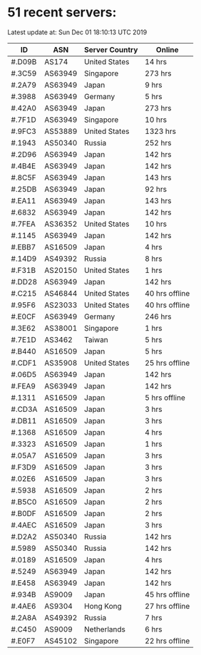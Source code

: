 # 51 recent servers:

Latest update at: Sun Dec 01 18:10:13 UTC 2019

| ID | ASN | Server Country | Online |
| -- | --- | -------------- | ------ |
| #.D09B | AS174 | United States | 14 hrs |
| #.3C59 | AS63949 | Singapore | 273 hrs |
| #.2A79 | AS63949 | Japan | 9 hrs |
| #.3988 | AS63949 | Germany | 5 hrs |
| #.42A0 | AS63949 | Japan | 273 hrs |
| #.7F1D | AS63949 | Singapore | 10 hrs |
| #.9FC3 | AS53889 | United States | 1323 hrs |
| #.1943 | AS50340 | Russia | 252 hrs |
| #.2D96 | AS63949 | Japan | 142 hrs |
| #.4B4E | AS63949 | Japan | 142 hrs |
| #.8C5F | AS63949 | Japan | 143 hrs |
| #.25DB | AS63949 | Japan | 92 hrs |
| #.EA11 | AS63949 | Japan | 143 hrs |
| #.6832 | AS63949 | Japan | 142 hrs |
| #.7FEA | AS36352 | United States | 10 hrs |
| #.1145 | AS63949 | Japan | 142 hrs |
| #.EBB7 | AS16509 | Japan | 4 hrs |
| #.14D9 | AS49392 | Russia | 8 hrs |
| #.F31B | AS20150 | United States | 1 hrs |
| #.DD28 | AS63949 | Japan | 142 hrs |
| #.C215 | AS46844 | United States | 40 hrs offline |
| #.95F6 | AS23033 | United States | 40 hrs offline |
| #.E0CF | AS63949 | Germany | 246 hrs |
| #.3E62 | AS38001 | Singapore | 1 hrs |
| #.7E1D | AS3462 | Taiwan | 5 hrs |
| #.B440 | AS16509 | Japan | 5 hrs |
| #.CDF1 | AS35908 | United States | 25 hrs offline |
| #.06D5 | AS63949 | Japan | 142 hrs |
| #.FEA9 | AS63949 | Japan | 142 hrs |
| #.1311 | AS16509 | Japan | 5 hrs offline |
| #.CD3A | AS16509 | Japan | 3 hrs |
| #.DB11 | AS16509 | Japan | 3 hrs |
| #.1368 | AS16509 | Japan | 4 hrs |
| #.3323 | AS16509 | Japan | 1 hrs |
| #.05A7 | AS16509 | Japan | 3 hrs |
| #.F3D9 | AS16509 | Japan | 3 hrs |
| #.02E6 | AS16509 | Japan | 3 hrs |
| #.5938 | AS16509 | Japan | 2 hrs |
| #.B5C0 | AS16509 | Japan | 2 hrs |
| #.B0DF | AS16509 | Japan | 2 hrs |
| #.4AEC | AS16509 | Japan | 3 hrs |
| #.D2A2 | AS50340 | Russia | 142 hrs |
| #.5989 | AS50340 | Russia | 142 hrs |
| #.0189 | AS16509 | Japan | 4 hrs |
| #.5249 | AS63949 | Japan | 142 hrs |
| #.E458 | AS63949 | Japan | 142 hrs |
| #.934B | AS9009 | Japan | 45 hrs offline |
| #.4AE6 | AS9304 | Hong Kong | 27 hrs offline |
| #.2A8A | AS49392 | Russia | 7 hrs |
| #.C450 | AS9009 | Netherlands | 6 hrs |
| #.E0F7 | AS45102 | Singapore | 22 hrs offline |

